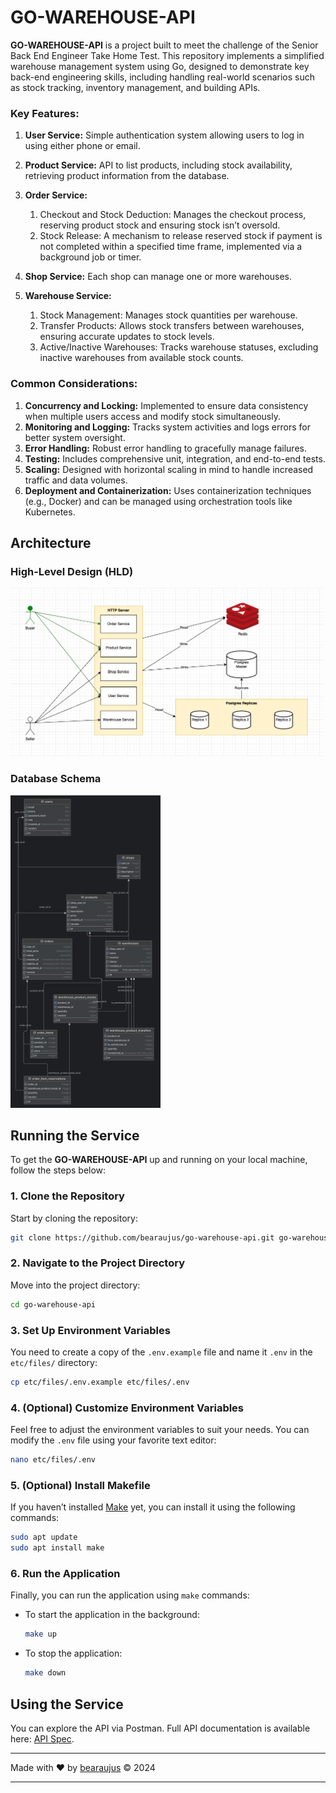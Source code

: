 # GO-WAREHOUSE-API
**GO-WAREHOUSE-API** is a project built to meet the challenge of the Senior Back End Engineer Take Home Test. This repository implements a simplified warehouse management system using Go, designed to demonstrate key back-end engineering skills, including handling real-world scenarios such as stock tracking, inventory management, and building APIs.

### Key Features:
1. **User Service:** Simple authentication system allowing users to log in using either phone or email.

2. **Product Service:** API to list products, including stock availability, retrieving product information from the database.

3. **Order Service:**

   1. Checkout and Stock Deduction: Manages the checkout process, reserving product stock and ensuring stock isn’t oversold.
   2. Stock Release: A mechanism to release reserved stock if payment is not completed within a specified time frame, implemented via a background job or timer.

4. **Shop Service:** Each shop can manage one or more warehouses.

5. **Warehouse Service:**

   1. Stock Management: Manages stock quantities per warehouse.
   2. Transfer Products: Allows stock transfers between warehouses, ensuring accurate updates to stock levels.
   3. Active/Inactive Warehouses: Tracks warehouse statuses, excluding inactive warehouses from available stock counts.

### Common Considerations:

1. **Concurrency and Locking:** Implemented to ensure data consistency when multiple users access and modify stock simultaneously.
2. **Monitoring and Logging:** Tracks system activities and logs errors for better system oversight.
3. **Error Handling:** Robust error handling to gracefully manage failures.
4. **Testing:** Includes comprehensive unit, integration, and end-to-end tests.
5. **Scaling:** Designed with horizontal scaling in mind to handle increased traffic and data volumes.
6. **Deployment and Containerization:** Uses containerization techniques (e.g., Docker) and can be managed using orchestration tools like Kubernetes.

## Architecture

### High-Level Design (HLD)

<img src="./etc/docs/hld.png" width="500" alt="">

### Database Schema

<img src="./etc/docs/schema.png" height="500" alt="">

## Running the Service

To get the **GO-WAREHOUSE-API** up and running on your local machine, follow the steps below:

### 1. Clone the Repository
Start by cloning the repository:
```bash
git clone https://github.com/bearaujus/go-warehouse-api.git go-warehouse-api
```

### 2. Navigate to the Project Directory
Move into the project directory:
```bash
cd go-warehouse-api
```

### 3. Set Up Environment Variables
You need to create a copy of the `.env.example` file and name it `.env` in the `etc/files/` directory:
```bash
cp etc/files/.env.example etc/files/.env
```

### 4. (Optional) Customize Environment Variables
Feel free to adjust the environment variables to suit your needs. You can modify the `.env` file using your favorite text editor:
```bash
nano etc/files/.env
```

### 5. (Optional) Install Makefile
If you haven’t installed [Make](https://www.gnu.org/software/make/manual/make.html) yet, you can install it using the following commands:
```bash
sudo apt update
sudo apt install make
```

### 6. Run the Application
Finally, you can run the application using `make` commands:

- To start the application in the background:
  ```bash
  make up
  ```

- To stop the application:
  ```bash
  make down
  ```

## Using the Service

You can explore the API via Postman. Full API documentation is available here: [API Spec](https://documenter.getpostman.com/view/37777109/2sAXjNZWt5).


---

Made with ❤️ by [bearaujus](https://www.linkedin.com/in/bearaujus/) © 2024

---
